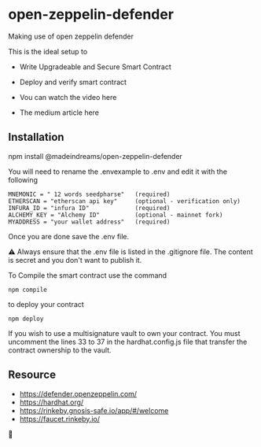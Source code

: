 # open-zeppelin-defender

Making use of open zeppelin defender

This is the ideal setup to 

- Write Upgradeable and Secure Smart Contract
- Deploy and verify smart contract


- Vou can watch the video here


- The medium article here
## Installation

npm install @madeindreams/open-zeppelin-defender

You will need to rename the .envexample to .env and edit it with the following
```
MNEMONIC = " 12 words seedpharse"   (required)
ETHERSCAN = "etherscan api key"     (optional - verification only)
INFURA_ID = "infura ID"             (required)
ALCHEMY_KEY = "Alchemy ID"          (optional - mainnet fork)
MYADDRESS = "your wallet address"   (required)
```

Once you are done save the .env file.

⚠️ Always ensure that the .env file is listed in the .gitignore file. The content is secret and you don't want to publish it.

To Compile the smart contract use the command

```npm compile```

to deploy your contract

```npm deploy```



If you wish to use a multisignature vault to own your contract. You must uncomment the lines 33 to 37 in the hardhat.config.js file that transfer the contract ownership to the vault.

## Resource

 - https://defender.openzeppelin.com/
 - https://hardhat.org/
 - https://rinkeby.gnosis-safe.io/app/#/welcome
 - https://faucet.rinkeby.io/
 

 🤘